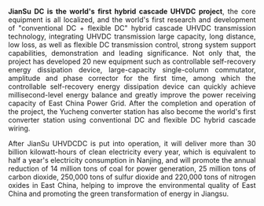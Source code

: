 <div style="text-align: justify;">

**JianSu DC is the world's first hybrid cascade UHVDC project**, the core equipment is all localized, and the world's first research and development of "conventional DC + flexible DC" hybrid cascade UHVDC transmission technology, integrating UHVDC transmission large capacity, long distance, low loss, as well as flexible DC transmission control, strong system support capabilities, demonstration and leading significance. Not only that, the project has developed 20 new equipment such as controllable self-recovery energy dissipation device, large-capacity single-column commutator, amplitude and phase corrector for the first time, among which the controllable self-recovery energy dissipation device can quickly achieve millisecond-level energy balance and greatly improve the power receiving capacity of East China Power Grid. After the completion and operation of the project, the Yucheng converter station has also become the world's first converter station using conventional DC and flexible DC hybrid cascade wiring.

After JianSu UHVDCDC is put into operation, it will deliver more than 30 billion kilowatt-hours of clean electricity every year, which is equivalent to half a year's electricity consumption in Nanjing, and will promote the annual reduction of 14 million tons of coal for power generation, 25 million tons of carbon dioxide, 250,000 tons of sulfur dioxide and 220,000 tons of nitrogen oxides in East China, helping to improve the environmental quality of East China and promoting the green transformation of energy in Jiangsu.

</div>